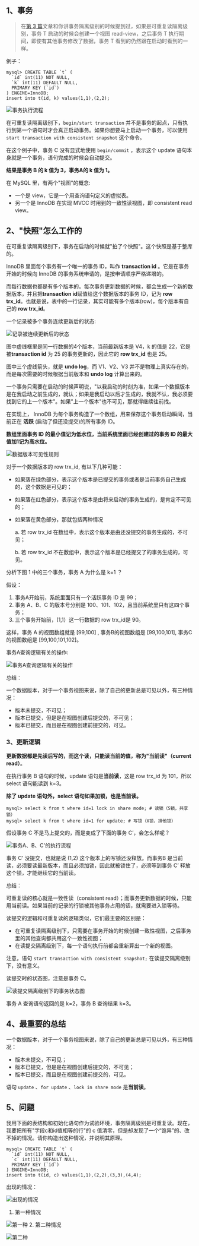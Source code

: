 ## 1、事务

> 在[第 3 篇](./03.md)文章和你讲事务隔离级别的时候提到过，如果是可重复读隔离级别，事务 T 启动的时候会创建一个视图 read-view，之后事务 T 执行期间，即使有其他事务修改了数据，事务 T 看到的仍然跟在启动时看到的一样。

例子：
```shell script
mysql> CREATE TABLE `t` (
  `id` int(11) NOT NULL,
  `k` int(11) DEFAULT NULL,
  PRIMARY KEY (`id`)
) ENGINE=InnoDB;
insert into t(id, k) values(1,1),(2,2);
```

![事务执行流程](./imgs/08_01.png)

在可重复读隔离级别下，`begin/start transaction` 并不是事务的起点，只有执行到第一个语句时才会真正启动事务。如果你想要马上启动一个事务，可以使用 `start transaction with consistent snapshot` 这个命令。
 
在这个例子中，事务 C 没有显式地使用 `begin/commit` ，表示这个 update 语句本身就是一个事务，语句完成的时候会自动提交。

**结果是事务 B 的 k 值为 3，事务A的 k 值为 1。**

在 MySQL 里，有两个"视图"的概念:
- 一个是 view，它是一个用查询语句定义的虚拟表。
- 另一个是 InnoDB 在实现 MVCC 时用到的一致性读视图，即 consistent read view。

## 2、"快照"怎么工作的

在可重复读隔离级别下，事务在启动的时候就"拍了个快照"。这个快照是基于整库的。

InnoDB 里面每个事务有一个唯一的事务 ID，叫作 **transaction id** 。它是在事务开始的时候向 InnoDB 的事务系统申请的，是按申请顺序严格递增的。

而每行数据也都是有多个版本的。每次事务更新数据的时候，都会生成一个新的数据版本，并且把**transaction id**赋值给这个数据版本的事务 ID，记为 **row trx_id**。也就是说，表中的一行记录，其实可能有多个版本(row)，每个版本有自己的 **row trx_id**。

一个记录被多个事务连续更新后的状态:

![记录被连续更新后的状态](./imgs/08_02.png)

图中虚线框里是同一行数据的4个版本，当前最新版本是 V4，k 的值是 22，它是被**transaction id** 为 25 的事务更新的，因此它的 **row trx_id** 也是 25。

图中三个虚线箭头，就是 **undo log**，而 V1、V2、V3 并不是物理上真实存在的，而是每次需要的时候根据当前版本和 **undo log** 计算出来的。

一个事务只需要在启动的时候声明说，"以我启动的时刻为准，如果一个数据版本是在我启动之前生成的，就认；如果是我启动以后才生成的，我就不认，我必须要找到它的上一个版本"。如果"上一个版本"也不可见，那就得继续往前找。

在实现上， InnoDB 为每个事务构造了一个数组，用来保存这个事务启动瞬间，当前正在 **活跃** (启动了但还没提交)的所有事务 ID。

**数组里面事务 ID 的最小值记为低水位，当前系统里面已经创建过的事务 ID 的最大值加1记为高水位。**

![数据版本可见性规则](./imgs/08_03.png)

对于一个数据版本的 row trx_id, 有以下几种可能：

- 如果落在绿色部分，表示这个版本是已提交的事务或者是当前事务自己生成的，这个数据是可见的；

- 如果落在红色部分，表示这个版本是由将来启动的事务生成的，是肯定不可见的；

- 如果落在黄色部分，那就包括两种情况

    a. 若 row trx_id 在数组中，表示这个版本是由还没提交的事务生成的，不可见；

    b. 若 row trx_id 不在数组中，表示这个版本是已经提交了的事务生成的，可见。

分析下图 1 中的三个事务，事务 A 为什么是 k=1 ？

假设：
1. 事务A开始前，系统里面只有一个活跃事务 ID 是 99；
2. 事务 A、B、C 的版本号分别是 100、101、102，且当前系统里只有这四个事务；
3. 三个事务开始前，(1,1）这一行数据的 row trx_id是 90。

这样，事务 A 的视图数组就是 \[99,100] , 事务B的视图数组是 \[99,100,101], 事务C的视图数组是 \[99,100,101,102]。

事务A查询逻辑有关的操作:

![事务A查询逻辑有关的操作](./imgs/08_04.png)

总结：

一个数据版本，对于一个事务视图来说，除了自己的更新总是可见以外，有三种情况：
- 版本未提交，不可见；
- 版本已提交，但是是在视图创建后提交的，不可见；
- 版本已提交，而且是在视图创建前提交的，可见。

### 3、更新逻辑

**更新数据都是先读后写的，而这个读，只能读当前的值，称为"当前读"（current read）**。

在执行事务 B 语句的时候，update 语句是**当前读**，这是 row trx_id 为 101，所以 select 语句能读到 k=3。

**除了 update 语句外，select 语句如果加锁，也是当前读。**
```shell script
mysql> select k from t where id=1 lock in share mode; # 读锁（S锁，共享锁）
mysql> select k from t where id=1 for update; # 写锁（X锁，排他锁）
```

假设事务 C 不是马上提交的，而是变成了下面的事务 C’，会怎么样呢？

![事务A、B、C'的执行流程](./imgs/08_05.png)

事务 C’ 没提交，也就是说 (1,2) 这个版本上的写锁还没释放。而事务B 是当前读，必须要读最新版本，而且必须加锁，因此就被锁住了，必须等到事务 C’ 释放这个锁，才能继续它的当前读。

总结：

可重复读的核心就是一致性读（consistent read）；而事务更新数据的时候，只能用当前读。如果当前的记录的行锁被其他事务占用的话，就需要进入锁等待。

读提交的逻辑和可重复读的逻辑类似，它们最主要的区别是：
- 在可重复读隔离级别下，只需要在事务开始的时候创建一致性视图，之后事务里的其他查询都共用这个一致性视图；
- 在读提交隔离级别下，每一个语句执行前都会重新算出一个新的视图。

注意，语句 `start transaction with consistent snapshot;` 在读提交隔离级别下，没有意义。

读提交时的状态图，注意是事务 C。

![读提交隔离级别下的事务状态图](./imgs/08_06.png)

事务 A 查询语句返回的是 k=2，事务 B 查询结果 k=3。


## 4、最重要的总结

一个数据版本，对于一个事务视图来说，除了自己的更新总是可见以外，有三种情况：

- 版本未提交，不可见；
- 版本已提交，但是是在视图创建后提交的，不可见；
- 版本已提交，而且是在视图创建前提交的，可见。

语句 `update` 、`for update` 、`lock in share mode` 是**当前读**。

## 5、问题

我用下面的表结构和初始化语句作为试验环境，事务隔离级别是可重复读。现在，我要把所有"字段c和id值相等的行"的 c 值清零，但是却发现了一个“诡异”的、改不掉的情况。请你构造出这种情况，并说明其原理。
```shell script
mysql> CREATE TABLE `t` (
  `id` int(11) NOT NULL,
  `c` int(11) DEFAULT NULL,
  PRIMARY KEY (`id`)
) ENGINE=InnoDB;
insert into t(id, c) values(1,1),(2,2),(3,3),(4,4);
```

出现的情况：

![出现的情况](./imgs/08_07.png)

1. 第一种情况


![第一种](./imgs/08_08.png)
2. 第二种情况

![第二种](./imgs/08_09.png)
